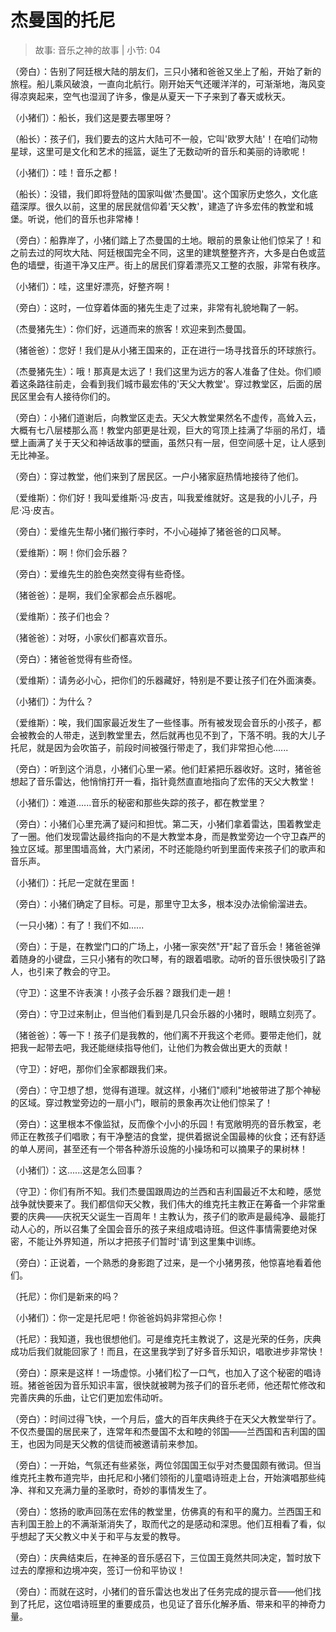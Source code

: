 # 杰曼国的托尼

> 故事: 音乐之神的故事 | 小节: 04

（旁白）：告别了阿廷根大陆的朋友们，三只小猪和爸爸又坐上了船，开始了新的旅程。船儿乘风破浪，一直向北航行。刚开始天气还暖洋洋的，可渐渐地，海风变得凉爽起来，空气也湿润了许多，像是从夏天一下子来到了春天或秋天。

（小猪们）：船长，我们这是要去哪里呀？

（船长）：孩子们，我们要去的这片大陆可不一般，它叫'欧罗大陆'！在咱们动物星球，这里可是文化和艺术的摇篮，诞生了无数动听的音乐和美丽的诗歌呢！

（小猪们）：哇！音乐之都！

（船长）：没错，我们即将登陆的国家叫做'杰曼国'。这个国家历史悠久，文化底蕴深厚。很久以前，这里的居民就信仰着'天父教'，建造了许多宏伟的教堂和城堡。听说，他们的音乐也非常棒！

（旁白）：船靠岸了，小猪们踏上了杰曼国的土地。眼前的景象让他们惊呆了！和之前去过的阿坎大陆、阿廷根国完全不同，这里的建筑整整齐齐，大多是白色或蓝色的墙壁，街道干净又庄严。街上的居民们穿着漂亮又工整的衣服，非常有秩序。

（小猪们）：哇，这里好漂亮，好整齐啊！

（旁白）：这时，一位穿着体面的猪先生走了过来，非常有礼貌地鞠了一躬。

（杰曼猪先生）：你们好，远道而来的旅客！欢迎来到杰曼国。

（猪爸爸）：您好！我们是从小猪王国来的，正在进行一场寻找音乐的环球旅行。

（杰曼猪先生）：哦！那真是太远了！我们这里为远方的客人准备了住处。你们顺着这条路往前走，会看到我们城市最宏伟的'天父大教堂'。穿过教堂区，后面的居民区里会有人接待你们的。

（旁白）：小猪们道谢后，向教堂区走去。天父大教堂果然名不虚传，高耸入云，大概有七八层楼那么高！教堂内部更是壮观，巨大的穹顶上挂满了华丽的吊灯，墙壁上画满了关于天父和神话故事的壁画，虽然只有一层，但空间感十足，让人感到无比神圣。

（旁白）：穿过教堂，他们来到了居民区。一户小猪家庭热情地接待了他们。

（爱维斯）：你们好！我叫爱维斯·冯·皮吉，叫我爱维就好。这是我的小儿子，丹尼·冯·皮吉。

（旁白）：爱维先生帮小猪们搬行李时，不小心碰掉了猪爸爸的口风琴。

（爱维斯）：啊！你们会乐器？

（旁白）：爱维先生的脸色突然变得有些奇怪。

（猪爸爸）：是啊，我们全家都会点乐器呢。

（爱维斯）：孩子们也会？

（猪爸爸）：对呀，小家伙们都喜欢音乐。

（旁白）：猪爸爸觉得有些奇怪。

（爱维斯）：请务必小心，把你们的乐器藏好，特别是不要让孩子们在外面演奏。

（小猪们）：为什么？

（爱维斯）：唉，我们国家最近发生了一些怪事。所有被发现会音乐的小孩子，都会被教会的人带走，送到教堂里去，然后就再也见不到了，下落不明。我的大儿子托尼，就是因为会吹笛子，前段时间被强行带走了，我们非常担心他......

（旁白）：听到这个消息，小猪们心里一紧。他们赶紧把乐器收好。这时，猪爸爸想起了音乐雷达，他悄悄打开一看，指针竟然直直地指向了宏伟的天父大教堂！

（小猪们）：难道......音乐的秘密和那些失踪的孩子，都在教堂里？

（旁白）：小猪们心里充满了疑问和担忧。第二天，小猪们拿着雷达，围着教堂走了一圈。他们发现雷达最终指向的不是大教堂本身，而是教堂旁边一个守卫森严的独立区域。那里围墙高耸，大门紧闭，不时还能隐约听到里面传来孩子们的歌声和音乐声。

（小猪们）：托尼一定就在里面！

（旁白）：小猪们确定了目标。可是，那里守卫太多，根本没办法偷偷溜进去。

（一只小猪）：有了！我们不如......

（旁白）：于是，在教堂门口的广场上，小猪一家突然"开"起了音乐会！猪爸爸弹着随身的小键盘，三只小猪有的吹口琴，有的跟着唱歌。动听的音乐很快吸引了路人，也引来了教会的守卫。

（守卫）：这里不许表演！小孩子会乐器？跟我们走一趟！

（旁白）：守卫过来制止，但当他们看到是几只会乐器的小猪时，眼睛立刻亮了。

（猪爸爸）：等一下！孩子们是我教的，他们离不开我这个老师。要带走他们，就把我一起带去吧，我还能继续指导他们，让他们为教会做出更大的贡献！

（守卫）：好吧，那你们全家都跟我们来。

（旁白）：守卫想了想，觉得有道理。就这样，小猪们"顺利"地被带进了那个神秘的区域。穿过教堂旁边的一扇小门，眼前的景象再次让他们惊呆了！

（旁白）：这里根本不像监狱，反而像个小小的乐园！有宽敞明亮的音乐教室，老师正在教孩子们唱歌；有干净整洁的食堂，提供着据说全国最棒的伙食；还有舒适的单人房间，甚至还有一个带各种游乐设施的小操场和可以摘果子的果树林！

（小猪们）：这......这是怎么回事？

（守卫）：你们有所不知。我们杰曼国跟周边的兰西和吉利国最近不太和睦，感觉战争就快要来了。我们都信仰天父教，我们伟大的维克托主教正在筹备一个非常重要的庆典——庆祝天父诞生一百周年！主教认为，孩子们的歌声是最纯净、最能打动人心的，所以召集了全国会音乐的孩子来组成唱诗班。但这件事情需要绝对保密，不能让外界知道，所以才把孩子们暂时'请'到这里集中训练。

（旁白）：正说着，一个熟悉的身影跑了过来，是一个小猪男孩，他惊喜地看着他们。

（托尼）：你们是新来的吗？

（小猪们）：你一定是托尼吧！你爸爸妈妈非常担心你！

（托尼）：我知道，我也很想他们。可是维克托主教说了，这是光荣的任务，庆典成功后我们就能回家了！而且，在这里我学到了好多音乐知识，唱歌进步非常快！

（旁白）：原来是这样！一场虚惊。小猪们松了一口气，也加入了这个秘密的唱诗班。猪爸爸因为音乐知识丰富，很快就被聘为孩子们的音乐老师，他还帮忙修改和完善庆典的乐曲，让它们更加宏伟动听。

（旁白）：时间过得飞快，一个月后，盛大的百年庆典终于在天父大教堂举行了。不仅杰曼国的居民来了，连常年和杰曼国不太和睦的邻国——兰西国和吉利国的国王，也因为同是天父教的信徒而被邀请前来参加。

（旁白）：一开始，气氛还有些紧张，两位邻国国王似乎对杰曼国颇有微词。但当维克托主教布道完毕，由托尼和小猪们领衔的儿童唱诗班走上台，开始演唱那些纯净、祥和又充满力量的圣歌时，奇妙的事情发生了。

（旁白）：悠扬的歌声回荡在宏伟的教堂里，仿佛真的有和平的魔力。兰西国王和吉利国王脸上的不满渐渐消失了，取而代之的是感动和深思。他们互相看了看，似乎想起了天父教义中关于和平与友爱的教导。

（旁白）：庆典结束后，在神圣的音乐感召下，三位国王竟然共同决定，暂时放下过去的摩擦和边境冲突，签订一份和平协议！

（旁白）：而就在这时，小猪们的音乐雷达也发出了任务完成的提示音——他们找到了托尼，这位唱诗班里的重要成员，也见证了音乐化解矛盾、带来和平的神奇力量。
